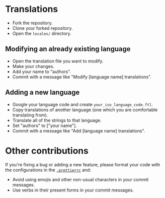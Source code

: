 # Translations

- Fork the repository.
- Clone your forked repository.
- Open the `locales/` directory.

## Modifying an already existing language

- Open the translation file you want to modify.
- Make your changes.
- Add your name to "authors".
- Commit with a message like "Modify [language name] translations".

## Adding a new language

- Google your language code and create `your_iso_language_code.ftl`.
- Copy translations of another language (one which you are comfortable translating from).
- Translate all of the strings to that language.
- Set "authors" to ["your name"].
- Commit with a message like "Add [language name] translations".

# Other contributions

If you're fixing a bug or adding a new feature, please format your code with the configurations in the [`.prettierrc`](./.prettierrc) and:

- Avoid using emojis and other non-usual characters in your commit messages.
- Use verbs in their present forms in your commit messages.
